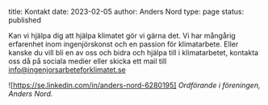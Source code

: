 title: Kontakt
date: 2023-02-05
author: Anders Nord
type: page
status: published

Kan vi hjälpa dig att hjälpa klimatet gör vi gärna det. Vi har mångårig
erfarenhet inom ingenjörskonst och en passion för klimatarbete.
Eller kanske du vill bli en av oss och bidra och hjälpa till i klimatarbetet,
kontakta oss då på sociala medier eller skicka ett mail till [info@ingenjorsarbeteforklimatet.se](mailto:info@ingenjorsarbeteforklimatet.se)

![https://se.linkedin.com/in/anders-nord-6280195]
*Ordförande i föreningen, Anders Nord.*
